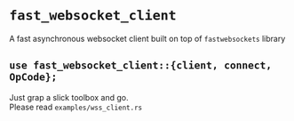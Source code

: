# `fast_websocket_client`

A fast asynchronous websocket client built on top of `fastwebsockets` library

## `use fast_websocket_client::{client, connect, OpCode};`

Just grap a slick toolbox and go.  
Please read `examples/wss_client.rs`
